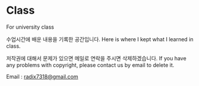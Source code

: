 # Class
For university class

수업시간에 배운 내용을 기록한 공간입니다.
Here is where I kept what I learned in class.

저작권에 대해서 문제가 있으면 메일로 연락을 주시면 삭제하겠습니다.
If you have any problems with copyright, please contact us by email to delete it.

Email : radix7318@gmail.com
